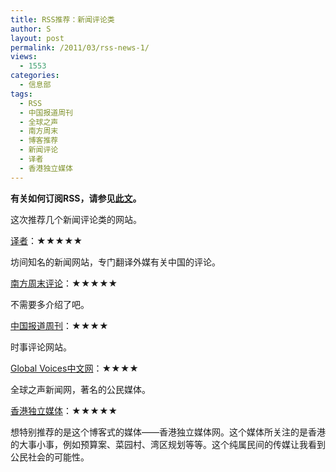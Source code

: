 ```yaml
---
title: RSS推荐：新闻评论类
author: S
layout: post
permalink: /2011/03/rss-news-1/
views:
  - 1553
categories:
  - 信息部
tags:
  - RSS
  - 中国报道周刊
  - 全球之声
  - 南方周末
  - 博客推荐
  - 新闻评论
  - 译者
  - 香港独立媒体
---
```

**有关如何订阅RSS，请参见<a href="http://www.edunify.us/blog/2010/12/use-google-reader-to-subscribe-blogs/" target="_blank">此文</a>。**

这次推荐几个新闻评论类的网站。

<a href="http://feeds.feedburner.com/yizhe" target="_blank">译者</a>：★★★★★

坊间知名的新闻网站，专门翻译外媒有关中国的评论。

<a href="http://www.infzm.com/rss/review.xml" target="_blank">南方周末评论</a>：★★★★★

不需要多介绍了吧。

<a href="http://feeds.feedburner.com/china-week" target="_blank">中国报道周刊</a>：★★★★

时事评论网站。

<a href="http://zh.globalvoicesonline.org/hans/feed/" target="_blank">Global Voices中文网</a>：★★★★

全球之声新闻网，著名的公民媒体。

<a href="http://www.inmediahk.net/full/feed" target="_blank">香港独立媒体</a>：★★★★★

想特别推荐的是这个博客式的媒体——香港独立媒体网。这个媒体所关注的是香港的大事小事，例如预算案、菜园村、湾区规划等等。这个纯属民间的传媒让我看到公民社会的可能性。